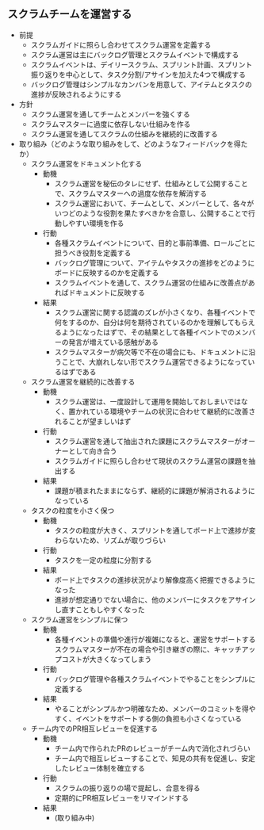 ## スクラムチームを運営する

- 前提
  - スクラムガイドに照らし合わせてスクラム運営を定義する
  - スクラム運営は主にバックログ管理とスクラムイベントで構成する
  - スクラムイベントは、デイリースクラム、スプリント計画、スプリント振り返りを中心として、タスク分割/アサインを加えた4つで構成する
  - バックログ管理はシンプルなカンバンを用意して、アイテムとタスクの進捗が反映されるようにする
- 方針
  - スクラム運営を通してチームとメンバーを強くする
  - スクラムマスターに過度に依存しない仕組みを作る
  - スクラム運営を通してスクラムの仕組みを継続的に改善する
- 取り組み（どのような取り組みをして、どのようなフィードバックを得たか）
  - スクラム運営をドキュメント化する
    - 動機
      - スクラム運営を秘伝のタレにせず、仕組みとして公開することで、スクラムマスターへの過度な依存を解消する
      - スクラム運営において、チームとして、メンバーとして、各々がいつどのような役割を果たすべきかを合意し、公開することで行動しやすい環境を作る
    - 行動
      - 各種スクラムイベントについて、目的と事前準備、ロールごとに担うべき役割を定義する
      - バックログ管理について、アイテムやタスクの進捗をどのようにボードに反映するのかを定義する
      - スクラムイベントを通して、スクラム運営の仕組みに改善点があればドキュメントに反映する
    - 結果
      - スクラム運営に関する認識のズレが小さくなり、各種イベントで何をするのか、自分は何を期待されているのかを理解してもらえるようになったはずで、その結果として各種イベントでのメンバーの発言が増えている感触がある
      - スクラムマスターが病欠等で不在の場合にも、ドキュメントに沿うことで、大崩れしない形でスクラム運営できるようになっているはずである
  - スクラム運営を継続的に改善する
    - 動機
      - スクラム運営は、一度設計して運用を開始しておしまいではなく、置かれている環境やチームの状況に合わせて継続的に改善されることが望ましいはず
    - 行動
      - スクラム運営を通して抽出された課題にスクラムマスターがオーナーとして向き合う
      - スクラムガイドに照らし合わせて現状のスクラム運営の課題を抽出する
    - 結果
      - 課題が積まれたままにならず、継続的に課題が解消されるようになっている
  - タスクの粒度を小さく保つ
    - 動機
      - タスクの粒度が大きく、スプリントを通してボード上で進捗が変わらないため、リズムが取りづらい
    - 行動
      - タスクを一定の粒度に分割する
    - 結果
      - ボード上でタスクの進捗状況がより解像度高く把握できるようになった
      - 進捗が想定通りでない場合に、他のメンバーにタスクをアサインし直すこともしやすくなった
  - スクラム運営をシンプルに保つ
    - 動機
      - 各種イベントの準備や進行が複雑になると、運営をサポートするスクラムマスターが不在の場合や引き継ぎの際に、キャッチアップコストが大きくなってしまう
    - 行動
      - バックログ管理や各種スクラムイベントでやることをシンプルに定義する
    - 結果
      - やることがシンプルかつ明確なため、メンバーのコミットを得やすく、イベントをサポートする側の負担も小さくなっている
  - チーム内でのPR相互レビューを促進する
    - 動機
      - チーム内で作られたPRのレビューがチーム内で消化されづらい
      - チーム内で相互レビューすることで、知見の共有を促進し、安定したレビュー体制を確立する
    - 行動
      - スクラムの振り返りの場で提起し、合意を得る
      - 定期的にPR相互レビューをリマインドする
    - 結果
      - (取り組み中)
